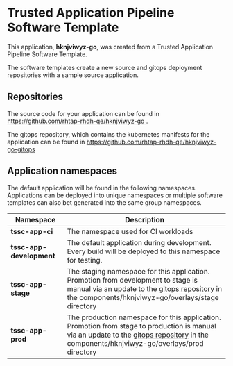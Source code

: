 # Trusted Application Pipeline Software Template

This application, **hknjviwyz-go**, was created from a Trusted Application Pipeline Software Template.

The software templates create a new source and gitops deployment repositories with a sample source application. 

## Repositories

The source code for your application can be found in [https://github.com/rhtap-rhdh-qe/hknjviwyz-go ](https://github.com/rhtap-rhdh-qe/hknjviwyz-go ).
 
The gitops repository, which contains the kubernetes manifests for the application can be found in 
[https://github.com/rhtap-rhdh-qe/hknjviwyz-go-gitops ](https://github.com/rhtap-rhdh-qe/hknjviwyz-go-gitops ) 

## Application namespaces 

The default application will be found in the following namespaces. Applications can be deployed into unique namespaces or multiple software templates can also bet generated into the same group namespaces.  

|  Namespace   |  Description   |  
| -------- | -------- |
| **tssc-app-ci** | The namespace used for CI workloads |
| **tssc-app-development** | The default application during development. Every build will be deployed to this namespace for testing. |
| **tssc-app-stage** | The staging namespace for this application. Promotion from development to stage is manual via an update to the [gitops repository](https://github.com/rhtap-rhdh-qe/hknjviwyz-go-gitops ) in the components/hknjviwyz-go/overlays/stage directory |
| **tssc-app-prod** | The production namespace for this application. Promotion from stage to production is manual via an update to the [gitops repository](https://github.com/rhtap-rhdh-qe/hknjviwyz-go-gitops ) in the components/hknjviwyz-go/overlays/prod directory |